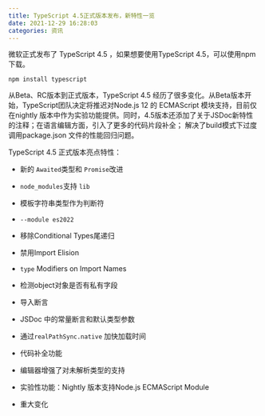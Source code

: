 ```yaml
---
title: TypeScript 4.5正式版本发布，新特性一览
date: 2021-12-29 16:28:03
categories: 资讯
---
```

微软正式发布了 TypeScript 4.5 ，如果想要使用TypeScript 4.5，可以使用npm下载。

`npm install typescript`

从Beta、RC版本到正式版本，TypeScript 4.5 经历了很多变化。从Beta版本开始，TypeScript团队决定将推迟对Node.js 12 的 ECMAScript 模块支持，目前仅在nightly 版本中作为实验功能提供。同时，4.5版本还添加了关于JSDoc新特性的注释；在语言编辑方面，引入了更多的代码片段补全； 解决了build模式下过度调用package.json 文件的性能回归问题。

TypeScript 4.5 正式版本亮点特性：

*   新的 `Awaited`类型和 `Promise`改进

*   `node_modules`支持 `lib`

*   模板字符串类型作为判断符

*   `--module es2022`

*   移除Conditional Types尾递归

*   禁用Import Elision

*   `type` Modifiers on Import Names

*   检测object对象是否有私有字段

*   导入断言

*   JSDoc 中的常量断言和默认类型参数

*   通过`realPathSync.native` 加快加载时间

*   代码补全功能

*   编辑器增强了对未解析类型的支持

*   实验性功能：Nightly 版本支持Node.js ECMAScript Module

*   重大变化

